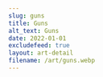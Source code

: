 ```yaml
---
slug: guns
title: Guns
alt_text: Guns
date: 2022-01-01
excludefeed: true
layout: art-detail
filename: /art/guns.webp
---
```

